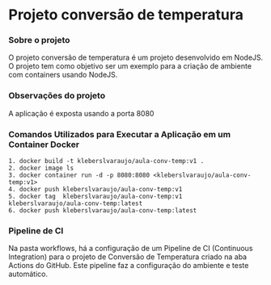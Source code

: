 # Projeto conversão de temperatura

### Sobre o projeto
O projeto conversão de temperatura é um projeto desenvolvido em NodeJS. O projeto tem como objetivo ser um exemplo para a criação de ambiente com containers usando NodeJS.

### Observações do projeto
A aplicação é exposta usando a porta 8080

### Comandos Utilizados para Executar a Aplicação em um Container Docker
    1. docker build -t kleberslvaraujo/aula-conv-temp:v1 . 
    2. docker image ls
    3. docker container run -d -p 8080:8080 <kleberslvaraujo/aula-conv-temp:v1>
    4. docker push kleberslvaraujo/aula-conv-temp:v1
    5. docker tag  kleberslvaraujo/aula-conv-temp:v1  kleberslvaraujo/aula-conv-temp:latest
    6. docker push kleberslvaraujo/aula-conv-temp:latest


### Pipeline de CI
Na pasta workflows, há a configuração de um Pipeline de CI (Continuous Integration) para o projeto de Conversão de Temperatura criado na aba Actions do GitHub.
Este pipeline faz a configuração do ambiente e teste automático.